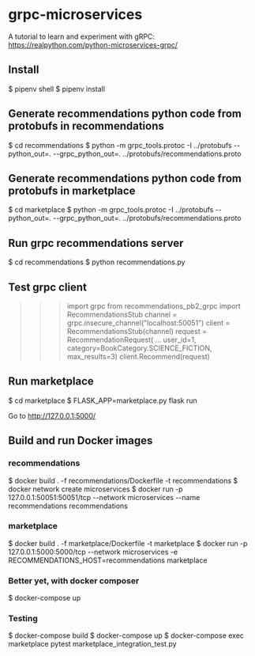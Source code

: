 # grpc-microservices

A tutorial to learn and experiment with gRPC: https://realpython.com/python-microservices-grpc/

## Install

$ pipenv shell
$ pipenv install

## Generate recommendations python code from protobufs in recommendations

$ cd recommendations
$ python -m grpc_tools.protoc -I ../protobufs --python_out=. --grpc_python_out=. ../protobufs/recommendations.proto
## Generate recommendations python code from protobufs in marketplace

$ cd marketplace
$ python -m grpc_tools.protoc -I ../protobufs --python_out=. --grpc_python_out=. ../protobufs/recommendations.proto

## Run grpc recommendations server

$ cd recommendations
$ python recommendations.py

## Test grpc client

>>> import grpc
>>> from recommendations_pb2_grpc import RecommendationsStub
>>> channel = grpc.insecure_channel("localhost:50051")
>>> client = RecommendationsStub(channel)
>>> request = RecommendationRequest(
...    user_id=1, category=BookCategory.SCIENCE_FICTION, max_results=3)
>>> client.Recommend(request)

## Run marketplace

$ cd marketplace
$ FLASK_APP=marketplace.py flask run

Go to http://127.0.0.1:5000/

## Build and run Docker images

### recommendations

$ docker build . -f recommendations/Dockerfile -t recommendations
$ docker network create microservices
$ docker run -p 127.0.0.1:50051:50051/tcp --network microservices --name recommendations recommendations

### marketplace

$ docker build . -f marketplace/Dockerfile -t marketplace
$ docker run -p 127.0.0.1:5000:5000/tcp --network microservices -e RECOMMENDATIONS_HOST=recommendations marketplace

### Better yet, with docker composer

$ docker-compose up

### Testing

$ docker-compose build
$ docker-compose up
$ docker-compose exec marketplace pytest marketplace_integration_test.py
